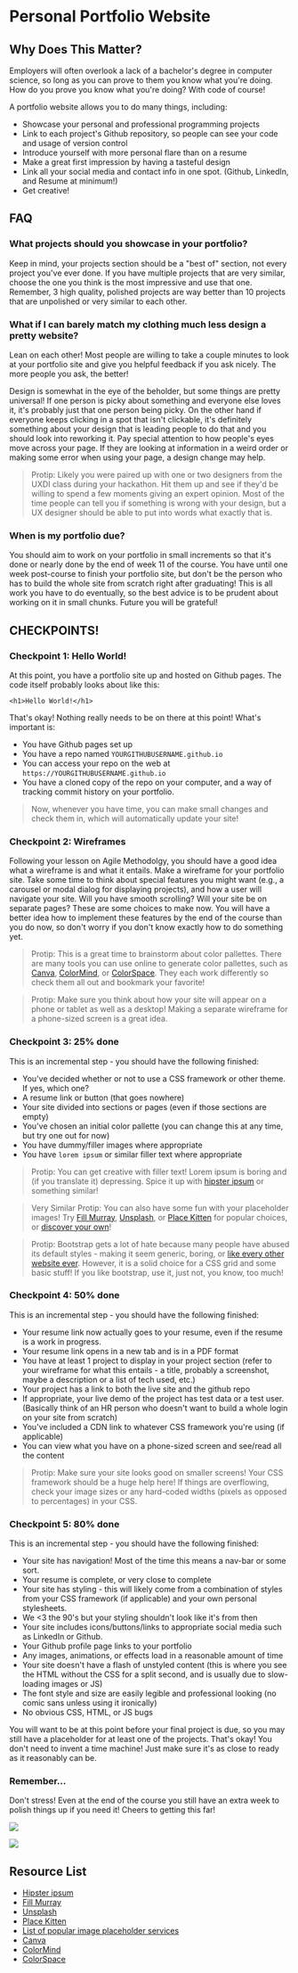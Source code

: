 # Personal Portfolio Website 

## Why Does This Matter?

Employers will often overlook a lack of a bachelor's degree in computer science, so long as you can prove to them you know what you're doing. How do you prove you know what you're doing? With code of course!

A portfolio website allows you to do many things, including:

* Showcase your personal and professional programming projects
* Link to each project's Github repository, so people can see your code and usage of version control
* Introduce yourself with more personal flare than on a resume
* Make a great first impression by having a tasteful design
* Link all your social media and contact info in one spot. (Github, LinkedIn, and Resume at minimum!)
* Get creative!

## FAQ

### What projects should you showcase in your portfolio?

Keep in mind, your projects section should be a "best of" section, not every project you've ever done. If you have multiple projects that are very similar, choose the one you think is the most impressive and use that one. Remember, 3 high quality, polished projects are way better than 10 projects that are unpolished or very similar to each other.

### What if I can barely match my clothing much less design a pretty website?

Lean on each other! Most people are willing to take a couple minutes to look at your portfolio site and give you helpful feedback if you ask nicely. The more people you ask, the better! 

Design is somewhat in the eye of the beholder, but some things are pretty universal! If one person is picky about something and everyone else loves it, it's probably just that one person being picky. On the other hand if everyone keeps clicking in a spot that isn't clickable, it's definitely something about your design that is leading people to do that and you should look into reworking it. Pay special attention to how people's eyes move across your page. If they are looking at information in a weird order or making some error when using your page, a design change may help.

> Protip: Likely you were paired up with one or two designers from the UXDI class during your hackathon. Hit them up and see if they'd be willing to spend a few moments giving an expert opinion. Most of the time people can tell you if something is wrong with your design, but a UX designer should be able to put into words what exactly that is.

### When is my portfolio due?

You should aim to work on your portfolio in small increments so that it's done or nearly done by the end of week 11 of the course. You have until one week post-course to finish your portfolio site, but don't be the person who has to build the whole site from scratch right after graduating! This is all work you have to do eventually, so the best advice is to be prudent about working on it in small chunks. Future you will be grateful!

## CHECKPOINTS!

### Checkpoint 1: Hello World!

At this point, you have a portfolio site up and hosted on Github pages. The code itself probably looks about like this:

```
<h1>Hello World!</h1>
```

That's okay! Nothing really needs to be on there at this point! What's important is:

* You have Github pages set up
* You have a repo named `YOURGITHUBUSERNAME.github.io`
* You can access your repo on the web at `https://YOURGITHUBUSERNAME.github.io`
* You have a cloned copy of the repo on your computer, and a way of tracking commit history on your portfolio.

> Now, whenever you have time, you can make small changes and check them in, which will automatically update your site!

### Checkpoint 2: Wireframes 

Following your lesson on Agile Methodolgy, you should have a good idea what a wireframe is and what it entails. Make a wireframe for your portfolio site. Take some time to think about special features you might want (e.g., a carousel or modal dialog for displaying projects), and how a user will navigate your site. Will you have smooth scrolling? Will your site be on separate pages? These are some choices to make now. You will have a better idea how to implement these features by the end of the course than you do now, so don't worry if you don't know exactly how to do something yet.

> Protip: This is a great time to brainstorm about color pallettes. There are many tools you can use online to generate color pallettes, such as [Canva](https://www.canva.com/color-palette/), [ColorMind](http://colormind.io/), or [ColorSpace](https://mycolor.space/). They each work differently so check them all out and bookmark your favorite!

> Protip: Make sure you think about how your site will appear on a phone or tablet as well as a desktop! Making a separate wireframe for a phone-sized screen is a great idea.

### Checkpoint 3: 25% done

This is an incremental step - you should have the following finished:

* You've decided whether or not to use a CSS framework or other theme. If yes, which one?
* A resume link or button (that goes nowhere)
* Your site divided into sections or pages (even if those sections are empty)
* You've chosen an initial color pallette (you can change this at any time, but try one out for now)
* You have dummy/filler images where appropriate
* You have `lorem ipsum` or similar filler text where appropriate

> Protip: You can get creative with filler text! Lorem ipsum is boring and (if you translate it) depressing. Spice it up with [hipster ipsum](https://hipsum.co/) or something similar!

> Very Similar Protip: You can also have some fun with your placeholder images! Try [Fill Murray](https://www.fillmurray.com/), [Unsplash](https://picsum.photos/), or [Place Kitten](https://placekitten.com/) for popular choices, or [discover your own](http://www.ecologytheme.com/top-10-image-placeholder-services/)!

> Protip: Bootstrap gets a lot of hate because many people have abused its default styles - making it seem generic, boring, or [like every other website ever](http://adventurega.me/bootstrap/). However, it is a solid choice for a CSS grid and some basic stuff! If you like bootstrap, use it, just not, you know, too much!

### Checkpoint 4: 50% done

This is an incremental step - you should have the following finished:

* Your resume link now actually goes to your resume, even if the resume is a work in progress.
* Your resume link opens in a new tab and is in a PDF format
* You have at least 1 project to display in your project section (refer to your wireframe for what this entails - a title, probably a screenshot, maybe a description or a list of tech used, etc.)
* Your project has a link to both the live site and the github repo
* If appropriate, your live demo of the project has test data or a test user. (Basically think of an HR person who doesn't want to build a whole login on your site from scratch)
* You've included a CDN link to whatever CSS framework you're using (if applicable)
* You can view what you have on a phone-sized screen and see/read all the content

> Protip: Make sure your site looks good on smaller screens! Your CSS framework should be a huge help here! If things are overflowing, check your image sizes or any hard-coded widths (pixels as opposed to percentages) in your CSS.

### Checkpoint 5: 80% done

This is an incremental step - you should have the following finished:

* Your site has navigation! Most of the time this means a nav-bar or some sort.
* Your resume is complete, or very close to complete
* Your site has styling - this will likely come from a combination of styles from your CSS framework (if applicable) and your own personal stylesheets. 
* We <3 the 90's but your styling shouldn't look like it's from then
* Your site includes icons/buttons/links to appropriate social media such as LinkedIn or Github.
* Your Github profile page links to your portfolio
* Any images, animations, or effects load in a reasonable amount of time
* Your site doesn't have a flash of unstyled content (this is where you see the HTML without the CSS for a split second, and is usually due to slow-loading images or JS)
* The font style and size are easily legible and professional looking (no comic sans unless using it ironically)
* No obvious CSS, HTML, or JS bugs 

You will want to be at this point before your final project is due, so you may still have a placeholder for at least one of the projects. That's okay! You don't need to invent a time machine! Just make sure it's as close to ready as it reasonably can be.

### Remember...

Don't stress! Even at the end of the course you still have an extra week to polish things up if you need it! Cheers to getting this far!

![](https://media.giphy.com/media/YTbZzCkRQCEJa/giphy.gif)

![](https://gph.is/18Bev0r)

## Resource List

* [Hipster ipsum](https://hipsum.co/) 
* [Fill Murray](https://www.fillmurray.com/)
* [Unsplash](https://picsum.photos/)
* [Place Kitten](https://placekitten.com/) 
* [List of popular image placeholder services](http://www.ecologytheme.com/top-10-image-placeholder-services/)
* [Canva](https://www.canva.com/color-palette/)
* [ColorMind](http://colormind.io/)
* [ColorSpace](https://mycolor.space/)
